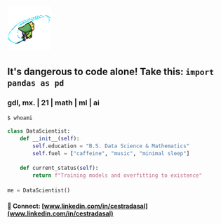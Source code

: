# <img src="Toon Link GIF.gif" width="100" height="100" alt="Zelda">
## It's dangerous to code alone! Take this: `import pandas as pd` 

### gdl, mx. | 21 | math | ml | ai
```console
$ whoami
```

```python
class DataScientist:
    def __init__(self):
        self.education = "B.S. Data Science & Mathematics"
        self.fuel = ["caffeine", "music", "minimal sleep"]
        
    def current_status(self):
        return f"Training models and overfitting to existence"
        
me = DataScientist()
```

#### 🔗 Connect: [www.linkedin.com/in/cestradasal](www.linkedin.com/in/cestradasal)

<!-- Fun fact: This README has approximately 2^8 bits of my stolen-from-someone personality -->
